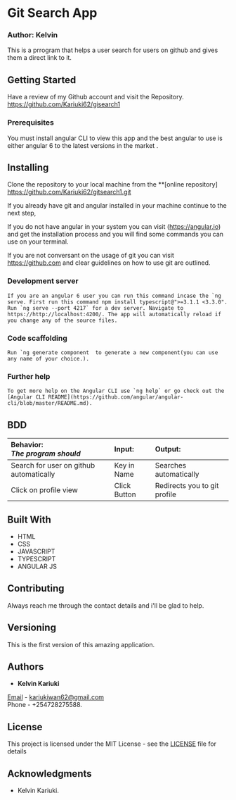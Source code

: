 # Git Search App

### Author: Kelvin 

This is a prrogram that helps a user search for users on github and gives them a direct link to it.

## Getting Started
Have a review of my Github account and visit the Repository.
https://github.com/Kariuki62/gisearch1

### Prerequisites

You must install angular CLI to view this app and the best angular to use is either angular 6 to the latest versions in the market .

## Installing

Clone the repository to your local machine from the **[online repository]
https://github.com/Kariuki62/gitsearch1.git

If you already have git and angular installed in your machine continue to the next step,

If you do not have angular in your system you can visit (https://angular.io) and get the installation process and you will find some commands you can use on your terminal.

If you are not conversant on the usage of git you can visit https://github.com and clear guidelines on how to use git are outlined.

### Development server
```
If you are an angular 6 user you can run this command incase the `ng serve. First run this command npm install typescript@">=3.1.1 <3.3.0".
Run `ng serve --port 4217` for a dev server. Navigate to https://http://localhost:4200/. The app will automatically reload if you change any of the source files.
```

### Code scaffolding
```
Run `ng generate component  to generate a new component(you can use any name of your choice.).
```
### Further help
```
To get more help on the Angular CLI use `ng help` or go check out the [Angular CLI README](https://github.com/angular/angular-cli/blob/master/README.md).
```

## BDD

| Behavior: <br>_The program should_         | Input:           |   Output:                   |
| :------------------------------------------| :----------------| :-------------------------- |
| Search for user on github automatically    | Key in Name      | Searches automatically      |       
|Click on profile view                       | Click Button     | Redirects you to git profile|         |Click on repo view                          | Click button     |Redirects to a specific repo |

## Built With

- HTML
- CSS
- JAVASCRIPT
- TYPESCRIPT
- ANGULAR JS

## Contributing

Always reach me through the contact details and i'll be glad to help.

## Versioning

This is the first version of this amazing application.

## Authors

- **Kelvin Kariuki** 

[Email](https://mail.google.com) - kariukiwan62@gmail.com <br>
Phone - +254728275588.

## License

This project is licensed under the MIT License - see the [LICENSE](LICENSE) file for details

## Acknowledgments

- Kelvin Kariuki.
